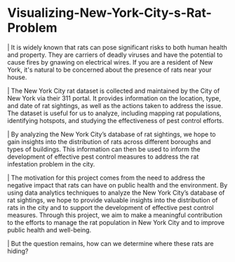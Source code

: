 # Visualizing-New-York-City-s-Rat-Problem

|   It is widely known that rats can pose significant risks to both human health and property. They are carriers of deadly viruses and have the potential to cause fires by gnawing on electrical wires. If you are a resident of New York, it's natural to be concerned about the presence of rats near your house. 

|   The New York City rat dataset is collected and maintained by the City of New York via their 311 portal. It provides information on the location, type, and date of rat sightings, as well as the actions taken to address the issue. The dataset is useful for us to analyze, including mapping rat populations, identifying hotspots, and studying the effectiveness of pest control efforts. 

|   By analyzing the New York City’s database of rat sightings, we hope to gain insights into the distribution of rats across different boroughs and types of buildings. This information can then be used to inform the development of effective pest control measures to address the rat infestation problem in the city.

|   The motivation for this project comes from the need to address the negative impact that rats can have on public health and the environment. By using data analytics techniques to analyze the New York City’s database of rat sightings, we hope to provide valuable insights into the distribution of rats in the city and to support the development of effective pest control measures. Through this project, we aim to make a meaningful contribution to the efforts to manage the rat population in New York City and to improve public health and well-being.

|   But the question remains, how can we determine where these rats are hiding?
